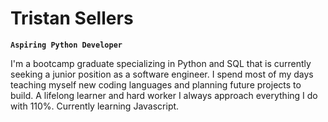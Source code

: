 # Tristan Sellers

**`Aspiring Python Developer`**

I'm a bootcamp graduate specializing in Python and SQL that is currently seeking a junior position as a software engineer. I spend most of my days teaching myself new coding languages and planning future projects to build. A lifelong learner and hard worker I always approach everything I do with 110%. Currently learning Javascript.


